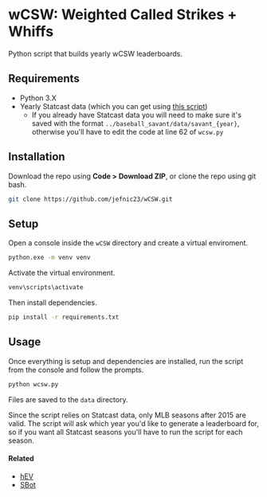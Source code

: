 # wCSW: Weighted Called Strikes + Whiffs

Python script that builds yearly wCSW leaderboards.

## Requirements

- Python 3.X
- Yearly Statcast data (which you can get using [this script](https://github.com/jefnic23/baseball_savant_scraper))
  - If you already have Statcast data you will need to make sure it's saved with the format `../baseball_savant/data/savant_{year}`, otherwise you'll have to edit the code at line 62 of `wcsw.py`

## Installation

Download the repo using **Code > Download ZIP**, or clone the repo using git bash.

```bash
git clone https://github.com/jefnic23/wCSW.git
```

## Setup

Open a console inside the `wCSW` directory and create a virtual enviroment. 

```bash
python.exe -m venv venv
```

Activate the virtual environment.

```bash
venv\scripts\activate
```

Then install dependencies.

```bash
pip install -r requirements.txt
```

## Usage

Once everything is setup and dependencies are installed, run the script from the console and follow the prompts. 

```bash
python wcsw.py
```

Files are saved to the `data` directory.

Since the script relies on Statcast data, only MLB seasons after 2015 are valid. The script will ask which year you'd like to generate a leaderboard for, so if you want all Statcast seasons you'll have to run the script for each season.

#### Related

- [hEV](https://github.com/jefnic23/hEV)
- [SBot](https://github.com/jefnic23/SBot)